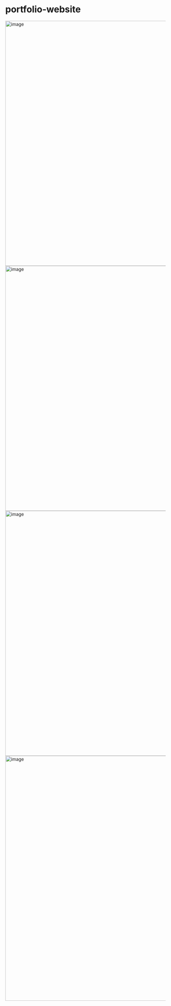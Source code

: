 # portfolio-website
<img width="1366" height="768" alt="image" src="https://github.com/user-attachments/assets/63e3a8bc-73ed-40fd-b061-7ec8a695bf80" />
<img width="1366" height="768" alt="image" src="https://github.com/user-attachments/assets/44fa35fb-f885-4ac4-a360-54867f2c1c71" />
<img width="1366" height="768" alt="image" src="https://github.com/user-attachments/assets/cb560e94-9003-4ce5-8c52-5b55f96f64f3" />

<img width="1366" height="768" alt="image" src="https://github.com/user-attachments/assets/d8d8e48b-dc6c-4ed8-a292-435b71e609fe" />


